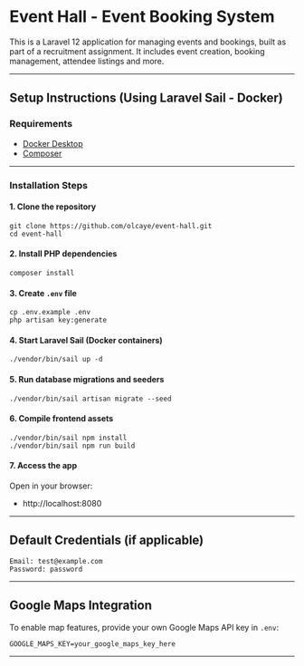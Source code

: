 # Event Hall - Event Booking System

This is a Laravel 12 application for managing events and bookings, built as part of a recruitment assignment. It includes event creation, booking management, attendee listings and more.

---

## Setup Instructions (Using Laravel Sail - Docker)

### Requirements

- [Docker Desktop](https://www.docker.com/products/docker-desktop)
- [Composer](https://getcomposer.org)

---

### Installation Steps

#### 1. Clone the repository
```
git clone https://github.com/olcaye/event-hall.git
cd event-hall
```

#### 2. Install PHP dependencies
```
composer install
```

#### 3. Create `.env` file
```
cp .env.example .env
php artisan key:generate
```

#### 4. Start Laravel Sail (Docker containers)
```
./vendor/bin/sail up -d
```

#### 5. Run database migrations and seeders
```
./vendor/bin/sail artisan migrate --seed
```

#### 6. Compile frontend assets
```
./vendor/bin/sail npm install
./vendor/bin/sail npm run build
```

#### 7. Access the app

Open in your browser:

- http://localhost:8080

---

## Default Credentials (if applicable)

```text
Email: test@example.com
Password: password
```

---

## Google Maps Integration

To enable map features, provide your own Google Maps API key in `.env`:

```dotenv
GOOGLE_MAPS_KEY=your_google_maps_key_here
```

---



